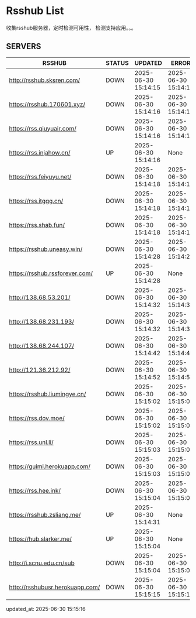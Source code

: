# Rsshub List

收集rsshub服务器，定时检测可用性， 检测支持应用。。。


## SERVERS

|  RSSHUB   | STATUS  | UPDATED  | ERROR  | TWITTER |  
|  ----  | ----  | ----  | ----  | ---- |  
| http://rsshub.sksren.com/ | DOWN | 2025-06-30 15:14:15 | 2025-06-30 15:14:15 |  
| https://rsshub.170601.xyz/ | DOWN | 2025-06-30 15:14:16 | 2025-06-30 15:14:16 |  
| https://rss.qiuyuair.com/ | DOWN | 2025-06-30 15:14:16 | 2025-06-30 15:14:16 |  
| https://rss.injahow.cn/ | UP | 2025-06-30 15:14:16 | None ||  
| https://rss.feiyuyu.net/ | DOWN | 2025-06-30 15:14:18 | 2025-06-30 15:14:18 |  
| https://rss.itggg.cn/ | DOWN | 2025-06-30 15:14:18 | 2025-06-30 15:14:18 |  
| https://rss.shab.fun/ | DOWN | 2025-06-30 15:14:18 | 2025-06-30 15:14:18 |  
| https://rsshub.uneasy.win/ | DOWN | 2025-06-30 15:14:28 | 2025-06-30 15:14:28 |  
| https://rsshub.rssforever.com/ | UP | 2025-06-30 15:14:28 | None ||  
| http://138.68.53.201/ | DOWN | 2025-06-30 15:14:32 | 2025-06-30 15:14:32 |  
| http://138.68.231.193/ | DOWN | 2025-06-30 15:14:32 | 2025-06-30 15:14:32 |  
| http://138.68.244.107/ | DOWN | 2025-06-30 15:14:42 | 2025-06-30 15:14:42 |  
| http://121.36.212.92/ | DOWN | 2025-06-30 15:14:52 | 2025-06-30 15:14:52 |  
| https://rsshub.liumingye.cn/ | DOWN | 2025-06-30 15:15:02 | 2025-06-30 15:15:02 |  
| https://rss.dov.moe/ | DOWN | 2025-06-30 15:15:02 | 2025-06-30 15:15:02 |  
| https://rss.unl.li/ | DOWN | 2025-06-30 15:15:03 | 2025-06-30 15:15:03 |  
| https://guimi.herokuapp.com/ | DOWN | 2025-06-30 15:15:03 | 2025-06-30 15:15:03 |  
| https://rss.hee.ink/ | DOWN | 2025-06-30 15:15:04 | 2025-06-30 15:15:04 |  
| https://rsshub.zsliang.me/ | UP | 2025-06-30 15:14:31 | None |OK|  
| https://hub.slarker.me/ | UP | 2025-06-30 15:15:04 | None ||  
| http://i.scnu.edu.cn/sub | DOWN | 2025-06-30 15:15:04 | 2025-06-30 15:15:04 |  
| http://rsshubusr.herokuapp.com/ | DOWN | 2025-06-30 15:15:15 | 2025-06-30 15:15:15 |  
  

updated_at: 2025-06-30 15:15:16  
